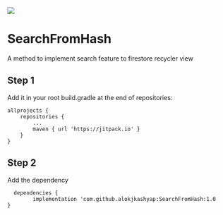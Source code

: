 [![](https://jitpack.io/v/alokjkashyap/SearchFromHash.svg)](https://jitpack.io/#alokjkashyap/SearchFromHash)
# SearchFromHash
A method to implement search feature to firestore recycler view

## Step 1
Add it in your root build.gradle at the end of repositories:

    allprojects {
		repositories {
			...
			maven { url 'https://jitpack.io' }
		}
	}
  
  ## Step 2
  Add the dependency
  
      dependencies {
	        implementation 'com.github.alokjkashyap:SearchFromHash:1.0
	}
